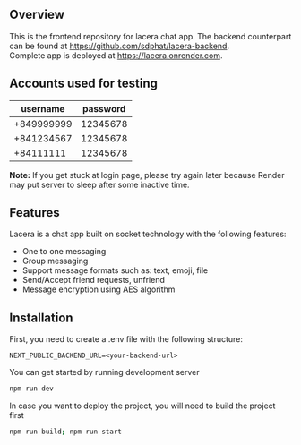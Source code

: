 
## Overview
This is the frontend repository for lacera chat app. The backend counterpart can be found at https://github.com/sdphat/lacera-backend. \
Complete app is deployed at https://lacera.onrender.com.

## Accounts used for testing
|username|password|
|--------|--------|
|+849999999|12345678|
|+841234567|12345678|
|+84111111|12345678|

**Note:** If you get stuck at login page, please try again later because Render may put server to sleep after some inactive time.

## Features
Lacera is a chat app built on socket technology with the following features:
- One to one messaging
- Group messaging
- Support message formats such as: text, emoji, file
- Send/Accept friend requests, unfriend
- Message encryption using AES algorithm

## Installation
First, you need to create a .env file with the following structure:
```
NEXT_PUBLIC_BACKEND_URL=<your-backend-url>
```

You can get started by running development server
```bash
npm run dev
```

In case you want to deploy the project, you will need to build the project first
```bash
npm run build; npm run start
```
